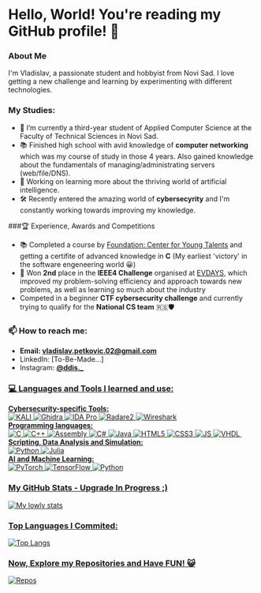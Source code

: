 # Hello, World! You're reading my GitHub profile! 👋
### About Me
I'm Vladislav, a passionate student and hobbyist from Novi Sad. I love getting a new challenge and learning by experimenting with different technologies.

### My Studies:
- 🔭 I’m currently a third-year student of Applied Computer Science at the Faculty of Technical Sciences in Novi Sad.
- 📚 Finished high school with avid knowledge of **computer networking** which was my course of study in those 4 years. Also gained knowledge about the fundamentals of managing/administrating servers (web/file/DNS).
- 🌱 Working on learning more about the thriving world of artificial intelligence.
- 🛠️ Recently entered the amazing world of **cybersecyrity** and I'm constantly working towards improving my knowledge.

###🏆 Experience, Awards and Competitions

- 📚 Completed a course by <a href=https://cmt.edu.rs/>Foundation: Center for Young Talents</a> and getting a certifite of advanced knowledge in **C** (My earliest 'victory' in the software engeneering world 😀)
- 🥈 Won **2nd** place in the **IEEE4 Challenge** organised at <a href=https://www.ev-days.rs/>EVDAYS</a>, which improved my problem-solving efficiency and approach towards new problems, as well as learning so much about the industry
- Competed in a beginner **CTF cybersecurity challenge** and currently trying to qualify for the **National CS team** 🇷🇸🛡️

### 📫 How to reach me:
- **Email: <a href="mailto:vladislav.petkovic.02@gmail.com">vladislav.petkovic.02@gmail.com</a>**
- LinkedIn: [To-Be-Made...]
- Instagram: <a href="https://www.instagram.com/ddis._/">**@ddis._**


### 💻 Languages and Tools I learned and use:

**Cybersecurity-specific Tools:** <br>
![KALI](https://img.shields.io/badge/Kali_Linux-557C94?style=for-the-badge&logo=kali-linux&logoColor=white)
![Ghidra](https://img.shields.io/badge/Ghidra-ED1C24?style=for-the-badge&logo=dungeonsanddragons&logoColor=white)
![IDA Pro](https://img.shields.io/badge/IDA_Pro-EF2D5E?style=for-the-badge&logo=compilerexplorer&logoColor=white)
![Radare2](https://img.shields.io/badge/Radare2-4D4D4D?style=for-the-badge&logo=windowsterminal&logoColor=white)
![Wireshark](https://img.shields.io/badge/Wireshark-1679A7?style=for-the-badge&logo=wireshark&logoColor=white)
<br>
**Programming languages:**<br>
![C](https://img.shields.io/badge/C-00599C?style=for-the-badge&logo=c&logoColor=white) 
![C++](https://img.shields.io/badge/C%2B%2B-00599C?style=for-the-badge&logo=c%2B%2B&logoColor=white) 
![Assembly](https://img.shields.io/badge/Assembly-ffffff?style=for-the-badge&logo=pastebin&logoColor=black)
![C#](https://img.shields.io/badge/C%23-239120?style=for-the-badge&logo=c-sharp&logoColor=white)
![Java](https://img.shields.io/badge/Java-ED8B00?style=for-the-badge&logo=openjdk&logoColor=white)
![HTML5](https://img.shields.io/badge/HTML5-E34F26?style=for-the-badge&logo=html5&logoColor=white)
![CSS3](https://img.shields.io/badge/CSS3-1572B6?style=for-the-badge&logo=css3&logoColor=white)
![JS](https://img.shields.io/badge/JavaScript-F7DF1E?style=for-the-badge&logo=javascript&logoColor=black)
![VHDL](https://img.shields.io/badge/VHDL-408294?style=for-the-badge&logo=pandas&logoColor=white)
![]()
<br>
**Scripting, Data Analysis and Simulation:** <br>
![Python](https://img.shields.io/badge/Python-14354C?style=for-the-badge&logo=python&logoColor=white)
![Julia](https://img.shields.io/badge/Julia-9558B2?style=for-the-badge&logo=julia&logoColor=white)
<br>
**AI and Machine Learning:** <br>
![PyTorch](https://img.shields.io/badge/PyTorch-EE4C2C?style=for-the-badge&logo=pytorch&logoColor=white)
![TensorFlow](https://img.shields.io/badge/TensorFlow-FF6F00?style=for-the-badge&logo=tensorflow&logoColor=white)
![Python](https://img.shields.io/badge/Python-14354C?style=for-the-badge&logo=python&logoColor=white)

### My GitHub Stats - Upgrade In Progress ;)
![My lowly stats](https://github-readme-stats.vercel.app/api?username=SaladVlad&show_icons=true&theme=radical)

### Top Languages I Commited:
![Top Langs](https://github-readme-stats.vercel.app/api/top-langs/?username=SaladVlad&layout=compact)

### Now, Explore my Repositories and Have FUN! 😺
<a href="https://github.com/SaladVlad?tab=repositories">![Repos](https://img.shields.io/badge/Explore!-B1003E?style=for-the-badge)</a>
